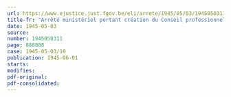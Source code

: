 ```yaml
---
url: https://www.ejustice.just.fgov.be/eli/arrete/1945/05/03/1945050311/justel
title-fr: "Arrêté ministériel portant création du Conseil professionnel de la Chaussure"
date: 1945-05-03
source:
number: 1945050311
page: 888888
case: 1945-05-03/10
publication: 1945-06-01
starts:
modifies:
pdf-original:
pdf-consolidated:
---
```


